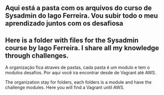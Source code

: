 ## Aqui está a pasta com os arquivos do curso de Sysadmin do Iago Ferreira. Vou subir todo o meu aprendizado juntos com os desafiosa

## Here is a folder with files for the Sysadmin course by Iago Ferreira. I share all my knowledge through challenges.

A organização fica atraves de pastas, cada pasta é um modulo e tem o modulos desafios. Por aqui você ira encontrar desde de Vagrant até AWS.

The organization stay for folders, each folders is a module and have the challenge modules. Here you will find a Vagrant until AWS.

